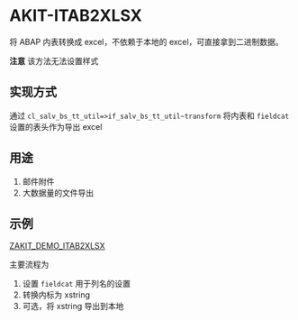 # AKIT-ITAB2XLSX

将 ABAP 内表转换成 excel，不依赖于本地的 excel，可直接拿到二进制数据。

**注意** 该方法无法设置样式

## 实现方式

通过 `cl_salv_bs_tt_util=>if_salv_bs_tt_util~transform` 将内表和 `fieldcat` 设置的表头作为导出 excel

## 用途

1. 邮件附件
2. 大数据量的文件导出

## 示例

[ZAKIT_DEMO_ITAB2XLSX](./ZAKIT_DEMO_ITAB2XLSX.abap)

主要流程为

1. 设置 `fieldcat` 用于列名的设置
2. 转换内标为 xstring
3. 可选，将 xstring 导出到本地
